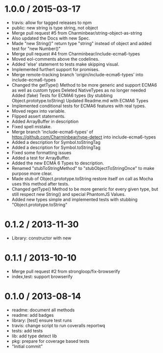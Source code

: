1.0.0 / 2015-03-17
==================

  * travis: allow for tagged releases to npm
  * public: new string is type string, not object
  * Merge pull request #5 from Charminbear/string-object-as-string
  * Also updated the Docs with new Spec.
  * Made "new String()" return type "string" instead of object and added test for "new Number()"
  * Merge pull request #4 from Charminbear/include-ecma6-types
  * Moved eol-comments above the codelines.
  * Added 'else' statement to tests make skipping visual.
  * Implemented furthert support for promises.
  * Merge remote-tracking branch 'origin/include-ecma6-types' into include-ecma6-types
  * Changed the getType() Method to be more generic and support ECMA6 as well as custom types Deleted NativeTypes as no longer needed Added (fake) Tests for ECMA6 types (by stubbing Object.prototype.toString) Updated Readme.md with ECMA6 Types
  * Implemented conditional tests for ECMA6 features with real types.
  * Moved regex into variable.
  * Flipped assert statements.
  * Added ArrayBuffer in description
  * Fixed spell mistake.
  * Merge branch 'include-ecma6-types' of https://github.com/Charminbear/type-detect into include-ecma6-types
  * Added a description for Symbol.toStringTag
  * Added a description for Symbol.toStringTag
  * Fixed some formatting issues
  * Added a test for ArrayBuffer.
  * Added the new ECMA 6 Types to description.
  * Renamed "stubToStringMethod" to "stubObjectToStringOnce" to make purpose more clear.
  * Made stub of Object.prototype.toString restore itself on call as Mocha uses this method after tests.
  * Changed getType() Method to be more generic for every given type, but still respect new String() and special PhantomJS Values.
  * Added new types simple and implemented tests with stubbing "Object.prototype.toString"

0.1.2 / 2013-11-30
==================

 * Library: constructor with new

0.1.1 / 2013-10-10
==================

 * Merge pull request #2 from strongloop/fix-browserify
 * index,test: support browserify

0.1.0 / 2013-08-14
==================

 * readme: document all methods
 * readme: add badges
 * library: [test] ensure test runs
 * travis: change script to run coveralls reportwq
 * tests: add tests
 * lib: add type detect lib
 * pkg: prepare for coverage based tests
 * "Initial commit"
